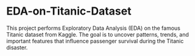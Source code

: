 # EDA-on-Titanic-Dataset
This project performs Exploratory Data Analysis (EDA) on the famous Titanic dataset from Kaggle. The goal is to uncover patterns, trends, and important features that influence passenger survival during the Titanic disaster.
